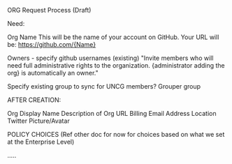 ORG Request Process (Draft)

Need:

Org Name
This will be the name of your account on GitHub.
Your URL will be: https://github.com/{Name}

Owners - specify github usernames (existing)
"Invite members who will need full administrative rights to the organization. {administrator adding the org} is automatically an owner."

Specify existing group to sync for UNCG members? Grouper group

AFTER CREATION:

Org Display Name
Description of Org
URL
Billing Email Address
Location
Twitter
Picture/Avatar

POLICY CHOICES
(Ref other doc for now for choices based on what we set at the Enterprise Level)

.....


